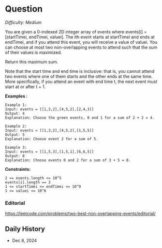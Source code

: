 # Question 

_Difficulty: Medium_

You are given a 0-indexed 2D integer array of events where events[i] = [startTimei, endTimei, valuei]. The ith event starts at startTimei and ends at endTimei, and if you attend this event, you will receive a value of valuei. You can choose at most two non-overlapping events to attend such that the sum of their values is maximized.

Return this maximum sum.

Note that the start time and end time is inclusive: that is, you cannot attend two events where one of them starts and the other ends at the same time. More specifically, if you attend an event with end time t, the next event must start at or after t + 1.

**Examples :**
```
Example 1:
Input: events = [[1,3,2],[4,5,2],[2,4,3]]
Output: 4
Explanation: Choose the green events, 0 and 1 for a sum of 2 + 2 = 4.

Example 2:
Input: events = [[1,3,2],[4,5,2],[1,5,5]]
Output: 5
Explanation: Choose event 2 for a sum of 5.

Example 3:
Input: events = [[1,5,3],[1,5,1],[6,6,5]]
Output: 8
Explanation: Choose events 0 and 2 for a sum of 3 + 5 = 8.
```

**Constraints:**
```
2 <= events.length <= 10^5    
events[i].length == 3
1 <= startTimei <= endTimei <= 10^9
1 <= valuei <= 10^6
```

### Editorial
https://leetcode.com/problems/two-best-non-overlapping-events/editorial/

## Daily History
- Dec 8, 2024